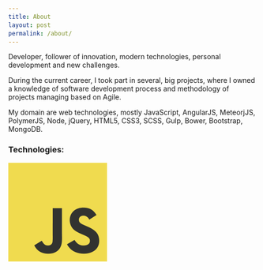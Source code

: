 ```yaml
---
title: About
layout: post
permalink: /about/
---
```


Developer, follower of innovation, modern technologies, personal development and new challenges.

During the current career, I took part in several, big projects, where I owned a knowledge of software development process and methodology of projects managing based on Agile. 

My domain are web technologies, mostly JavaScript, AngularJS, MeteorjJS, PolymerJS, Node,  jQuery, HTML5, CSS3, SCSS, Gulp, Bower, Bootstrap, MongoDB.

<h3>Technologies:</h3>

<div class="contact-technologies-container">
  <img src="/images/js.png">
</div>
